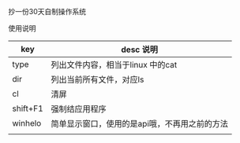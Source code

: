 抄一份30天自制操作系统


使用说明

|   key    |                   desc 说明                   |
|----------|-----------------------------------------------|
| type     | 列出文件内容，相当于linux 中的cat             |
| dir      | 列出当前所有文件，对应ls                      |
| cl       | 清屏                                          |
| shift+F1 | 强制结应用程序                                |
| winhelo  | 简单显示窗口，使用的是api哦，不再用之前的方法 |
|          |                                               |
